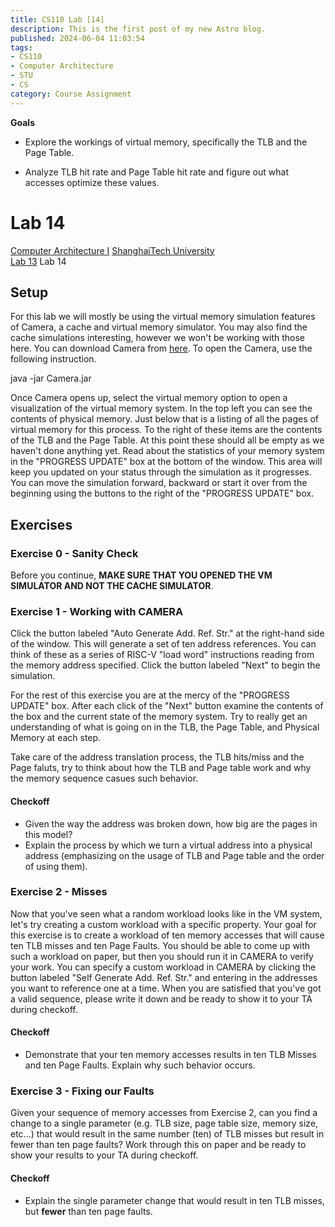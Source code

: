 ```yaml
---
title: CS110 Lab [14]
description: This is the first post of my new Astro blog.
published: 2024-06-04 11:03:54
tags:
- CS110
- Computer Architecture
- STU
- CS
category: Course Assignment
---
```



**Goals**
- Explore the workings of virtual memory, specifically the TLB and the Page Table.

- Analyze TLB hit rate and Page Table hit rate and figure out what accesses optimize these values.


<!--more-->


# Lab 14

[Computer Architecture I](https://toast-lab.sist.shanghaitech.edu.cn/courses/CS110@ShanghaiTech/Spring-2024/index.html) [ShanghaiTech University](http://www.shanghaitech.edu.cn/)  
[Lab 13](https://toast-lab.sist.shanghaitech.edu.cn/courses/CS110@ShanghaiTech/Spring-2024/labs/Lab13/lab13.html) Lab 14


## Setup

For this lab we will mostly be using the virtual memory simulation features of Camera, a cache and virtual memory simulator. You may also find the cache simulations interesting, however we won't be working with those here. You can download Camera from [here](https://toast-lab.sist.shanghaitech.edu.cn/courses/CS110@ShanghaiTech/Spring-2024/labs/Lab14/Camera.jar). To open the Camera, use the following instruction.

java -jar Camera.jar

Once Camera opens up, select the virtual memory option to open a visualization of the virtual memory system. In the top left you can see the contents of physical memory. Just below that is a listing of all the pages of virtual memory for this process. To the right of these items are the contents of the TLB and the Page Table. At this point these should all be empty as we haven't done anything yet. Read about the statistics of your memory system in the "PROGRESS UPDATE" box at the bottom of the window. This area will keep you updated on your status through the simulation as it progresses. You can move the simulation forward, backward or start it over from the beginning using the buttons to the right of the "PROGRESS UPDATE" box.

## Exercises

### Exercise 0 - Sanity Check

Before you continue, **MAKE SURE THAT YOU OPENED THE VM SIMULATOR AND NOT THE CACHE SIMULATOR**.

### Exercise 1 - Working with CAMERA

Click the button labeled "Auto Generate Add. Ref. Str." at the right-hand side of the window. This will generate a set of ten address references. You can think of these as a series of RISC-V "load word" instructions reading from the memory address specified. Click the button labeled "Next" to begin the simulation.

For the rest of this exercise you are at the mercy of the "PROGRESS UPDATE" box. After each click of the "Next" button examine the contents of the box and the current state of the memory system. Try to really get an understanding of what is going on in the TLB, the Page Table, and Physical Memory at each step.

Take care of the address translation process, the TLB hits/miss and the Page faluts, try to think about how the TLB and Page table work and why the memory sequence casues such behavior.

#### Checkoff

- Given the way the address was broken down, how big are the pages in this model?
- Explain the process by which we turn a virtual address into a physical address (emphasizing on the usage of TLB and Page table and the order of using them).

### Exercise 2 - Misses

Now that you've seen what a random workload looks like in the VM system, let's try creating a custom workload with a specific property. Your goal for this exercise is to create a workload of ten memory accesses that will cause ten TLB misses and ten Page Faults. You should be able to come up with such a workload on paper, but then you should run it in CAMERA to verify your work. You can specify a custom workload in CAMERA by clicking the button labeled "Self Generate Add. Ref. Str." and entering in the addresses you want to reference one at a time. When you are satisfied that you've got a valid sequence, please write it down and be ready to show it to your TA during checkoff.

#### Checkoff

- Demonstrate that your ten memory accesses results in ten TLB Misses and ten Page Faults. Explain why such behavior occurs.

### Exercise 3 - Fixing our Faults

Given your sequence of memory accesses from Exercise 2, can you find a change to a single parameter (e.g. TLB size, page table size, memory size, etc...) that would result in the same number (ten) of TLB misses but result in fewer than ten page faults? Work through this on paper and be ready to show your results to your TA during checkoff.

#### Checkoff

- Explain the single parameter change that would result in ten TLB misses, but **fewer** than ten page faults.
